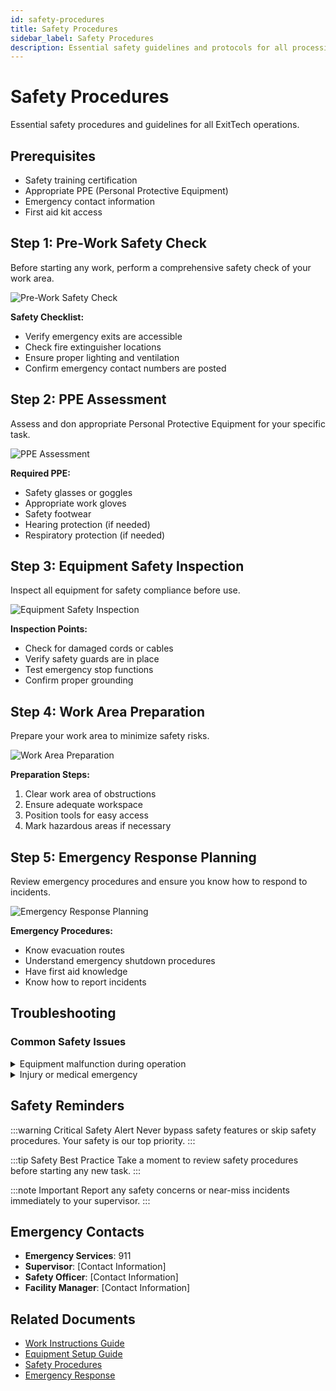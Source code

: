 ```yaml
---
id: safety-procedures
title: Safety Procedures
sidebar_label: Safety Procedures
description: Essential safety guidelines and protocols for all processing operations
---
```




# Safety Procedures

Essential safety procedures and guidelines for all ExitTech operations.

## Prerequisites

- Safety training certification
- Appropriate PPE (Personal Protective Equipment)
- Emergency contact information
- First aid kit access

## Step 1: Pre-Work Safety Check

Before starting any work, perform a comprehensive safety check of your work area.

![Pre-Work Safety Check](/img/products/laptops-desktops/IMG_1548.JPEG)

**Safety Checklist:**
- Verify emergency exits are accessible
- Check fire extinguisher locations
- Ensure proper lighting and ventilation
- Confirm emergency contact numbers are posted

## Step 2: PPE Assessment

Assess and don appropriate Personal Protective Equipment for your specific task.

![PPE Assessment](/img/products/laptops-desktops/IMG_2663.JPG)

**Required PPE:**
- Safety glasses or goggles
- Appropriate work gloves
- Safety footwear
- Hearing protection (if needed)
- Respiratory protection (if needed)

## Step 3: Equipment Safety Inspection

Inspect all equipment for safety compliance before use.

![Equipment Safety Inspection](/img/products/laptops-desktops/IMG_2722.JPG)

**Inspection Points:**
- Check for damaged cords or cables
- Verify safety guards are in place
- Test emergency stop functions
- Confirm proper grounding

## Step 4: Work Area Preparation

Prepare your work area to minimize safety risks.

![Work Area Preparation](/img/products/laptops-desktops/IMG_2743.JPG)

**Preparation Steps:**
1. Clear work area of obstructions
2. Ensure adequate workspace
3. Position tools for easy access
4. Mark hazardous areas if necessary

## Step 5: Emergency Response Planning

Review emergency procedures and ensure you know how to respond to incidents.

![Emergency Response Planning](/img/products/laptops-desktops/IMG_2807.JPG)

**Emergency Procedures:**
- Know evacuation routes
- Understand emergency shutdown procedures
- Have first aid knowledge
- Know how to report incidents

## Troubleshooting

### Common Safety Issues

<details>
<summary>Equipment malfunction during operation</summary>

![Equipment Malfunction](/img/products/laptops-desktops/IMG_5510.JPG)

**Emergency Response:**
1. Stop work immediately
2. Secure the area
3. Notify supervisor
4. Document the incident
5. Do not attempt repairs unless qualified

</details>

<details>
<summary>Injury or medical emergency</summary>

![Medical Emergency](/img/products/laptops-desktops/IMG_5521.JPG)

**Response Steps:**
1. Assess the situation
2. Call emergency services if needed
3. Provide first aid if trained
4. Notify supervisor immediately
5. Document the incident

</details>

## Safety Reminders

:::warning Critical Safety Alert
Never bypass safety features or skip safety procedures. Your safety is our top priority.
:::

:::tip Safety Best Practice
Take a moment to review safety procedures before starting any new task.
:::

:::note Important
Report any safety concerns or near-miss incidents immediately to your supervisor.
:::

## Emergency Contacts

- **Emergency Services**: 911
- **Supervisor**: [Contact Information]
- **Safety Officer**: [Contact Information]
- **Facility Manager**: [Contact Information]

## Related Documents

- [Work Instructions Guide](/docs/work-instructions)
- [Equipment Setup Guide](/docs/work-instructions/equipment-setup-example)
- [Safety Procedures](/docs/work-instructions/safety-procedures)
- [Emergency Response](/docs/work-instructions)